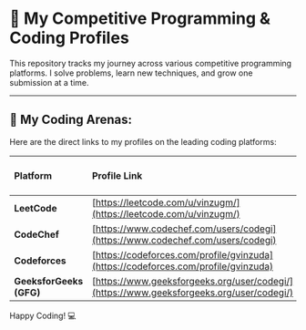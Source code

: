 
# 🚀 My Competitive Programming & Coding Profiles

This repository tracks my journey across various competitive programming platforms. I solve problems, learn new techniques, and grow one submission at a time.

---

## 🎯 My Coding Arenas:

Here are the direct links to my profiles on the leading coding platforms:

| Platform        | Profile Link                                        | My Username / Handle |
| :-------------- | :-------------------------------------------------- | :------------------- |
| **LeetCode** | [https://leetcode.com/u/vinzugm/](https://leetcode.com/u/vinzugm/) | `vinzugm` |
| **CodeChef** | [https://www.codechef.com/users/codegi](https://www.codechef.com/users/codegi) | `codegi`   |
| **Codeforces** | [https://codeforces.com/profile/gvinzuda](https://codeforces.com/profile/gvinzuda) | `gvinzuda`   |
| **GeeksforGeeks (GFG)**| [https://www.geeksforgeeks.org/user/codegi/](https://www.geeksforgeeks.org/user/codegi/) | `codegi` |


Happy Coding! 💻
